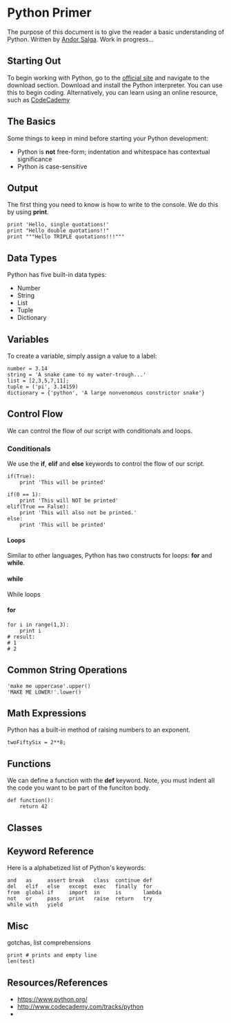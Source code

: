 # Python Primer
The purpose of this document is to give the reader a basic understanding of Python. Written by [Andor  Salga](https://asalga.wordpress.com). Work in progress...

## Starting Out
To begin working with Python, go to the [official site](https://www.python.org/) and navigate to the download section. Download and install the Python interpreter. You can use this to begin coding. Alternatively, you can learn using an online resource, such as [CodeCademy](http://www.codecademy.com/tracks/python)

## The Basics
Some things to keep in mind before starting your Python development:

 * Python is **not** free-form; indentation and whitespace has contextual significance
 * Python is case-sensitive


## Output
The first thing you need to know is how to write to the console. We do this by using **print**.

    print 'Hello, single quotations!'
    print "Hello double quotations!!"
    print """Hello TRIPLE quotations!!!"""


## Data Types
Python has five built-in data types:

* Number
* String
* List
* Tuple
* Dictionary

## Variables
To create a variable, simply assign a value to a label:

    number = 3.14
    string = 'A snake came to my water-trough...'
    list = [2,3,5,7,11];
    tuple = ('pi', 3.14159)
    dictionary = {'python', 'A large nonvenomous constrictor snake'}

## Control Flow
We can control the flow of our script with conditionals and loops.

### Conditionals
We use the **if**, **elif** and **else** keywords to control the flow of our script.

    if(True):
        print 'This will be printed'
    
    if(0 == 1):
        print 'This will NOT be printed'
    elif(True == False):
        print 'This will also not be printed.'
    else:
        print 'This will be printed'
    

#### Loops
Similar to other languages, Python has two constructs for loops: **for** and **while**.

#### while
While loops

#### for
    for i in range(1,3):
        print i
    # result:
    # 1
    # 2
    
## Common String Operations
    'make me uppercase'.upper()
    'MAKE ME LOWER!'.lower()

## Math Expressions
Python has a built-in method of raising numbers to an exponent.

    twoFiftySix = 2**8;
    
## Functions
We can define a function with the **def** keyword. Note, you must indent all the code you want to be part of the funciton body.

    def function():
        return 42

## Classes


## Keyword Reference
Here is a alphabetized list of Python's keywords:
<!---
| and | as | assert | break | class | continue | def |
| -- | -- | -- | -- | -- | -- | -- |
| del | elif | else | except | 4:2 | 5:2 | 6:2 |
| 0:3 | 1:3 | 2:3 | 3:3 | 4:3 | 5:3 | 6:3 |
| 0:4 | 1:4 | 2:4 | 3:4 | 4:4 | 5:4 | 6:4 |
| 0:5 | 1:5 | 2:5 | 3:5 | 4:5 | 5:5 | 6:5 |
--->

    and   as     assert break   class  continue def
    del   elif   else   except  exec   finally  for
    from  global if     import  in     is       lambda
    not   or     pass   print   raise  return   try
    while with   yield
    
## Misc
gotchas, list comprehensions

    print # prints and empty line
    len(test)

## Resources/References
* https://www.python.org/
* http://www.codecademy.com/tracks/python
* 